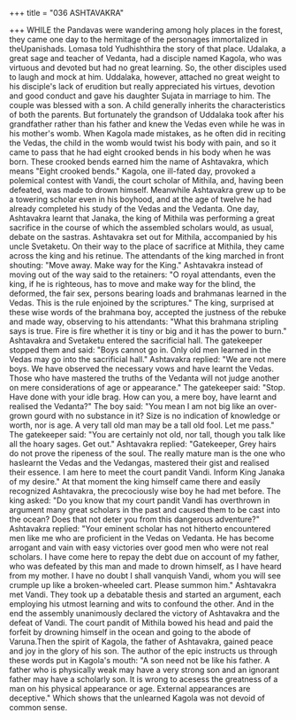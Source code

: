 +++
title = "036 ASHTAVAKRA"

+++
WHILE the Pandavas were wandering
among holy places in the forest, they
came one day to the hermitage of the
personages
immortalized
in
theUpanishads. Lomasa told Yudhishthira the
story of that place.
Udalaka, a great sage and teacher of
Vedanta, had a disciple named Kagola,
who was virtuous and devoted but had no
great learning. So, the other disciples used
to laugh and mock at him.
Uddalaka, however, attached no great
weight to his disciple's lack of erudition
but really appreciated his virtues, devotion
and good conduct and gave his daughter
Sujata in marriage to him.
The couple was blessed with a son. A
child generally inherits the characteristics
of both the parents. But fortunately the
grandson of Uddalaka took after his
grandfather rather than his father and
knew the Vedas even while he was in his
mother's womb.
When Kagola made mistakes, as he often
did in reciting the Vedas, the child in the
womb would twist his body with pain, and
so it came to pass that he had eight
crooked bends in his body when he was
born.
These crooked bends earned him the name
of Ashtavakra, which means "Eight
crooked bends." Kagola, one ill-fated day,
provoked a polemical contest with Vandi,
the court scholar of Mithila, and, having
been defeated, was made to drown
himself.
Meanwhile Ashtavakra grew up to be a
towering scholar even in his boyhood, and
at the age of twelve he had already
completed his study of the Vedas and the
Vedanta.
One day, Ashtavakra learnt that Janaka,
the king of Mithila was performing a great
sacrifice in the course of which the
assembled scholars would, as usual,
debate on the sastras.
Ashtavakra
set
out
for
Mithila,
accompanied by his uncle Svetaketu. On
their way to the place of sacrifice at
Mithila, they came across the king and his
retinue.
The attendants of the king marched in
front shouting: "Move away. Make way
for the King." Ashtavakra instead of
moving out of the way said to the
retainers:
"O royal attendants, even the king, if he is
righteous, has to move and make way for
the blind, the deformed, the fair sex,
persons bearing loads and brahmanas
learned in the Vedas. This is the rule
enjoined by the scriptures."
The king, surprised at these wise words of
the brahmana boy, accepted the justness
of the rebuke and made way, observing to
his attendants: "What this brahmana
stripling says is true. Fire is fire whether it
is tiny or big and it has the power to
burn."
Ashtavakra and Svetaketu entered the
sacrificial hall. The gatekeeper stopped
them and said: "Boys cannot go in. Only
old men learned in the Vedas may go into
the sacrificial hall."
Ashtavakra replied: "We are not mere
boys. We have observed the necessary
vows and have learnt the Vedas. Those
who have mastered the truths of the
Vedanta will not judge another on mere
considerations of age or appearance."
The gatekeeper said: "Stop. Have done
with your idle brag. How can you, a mere
boy, have learnt and realised the
Vedanta?"
The boy said: "You mean I am not big like
an over-grown gourd with no substance in
it? Size is no indication of knowledge or
worth, nor is age. A very tall old man may
be a tall old fool. Let me pass."
The gatekeeper said: "You are certainly
not old, nor tall, though you talk like all
the hoary sages. Get out."
Ashtavakra replied: "Gatekeeper, Grey
hairs do not prove the ripeness of the soul.
The really mature man is the one who haslearnt the Vedas and the Vedangas,
mastered their gist and realised their
essence. I am here to meet the court pandit
Vandi. Inform King Janaka of my desire."
At that moment the king himself came
there and easily recognized Ashtavakra,
the precociously wise boy he had met
before.
The king asked: "Do you know that my
court pandit Vandi has overthrown in
argument many great scholars in the past
and caused them to be cast into the ocean?
Does that not deter you from this
dangerous adventure?"
Ashtavakra
replied:
"Your
eminent
scholar has not hitherto encountered men
like me who are proficient in the Vedas on
Vedanta. He has become arrogant and
vain with easy victories over good men
who were not real scholars. I have come
here to repay the debt due on account of
my father, who was defeated by this man
and made to drown himself, as I have
heard from my mother. I have no doubt I
shall vanquish Vandi, whom you will see
crumple up like a broken-wheeled cart.
Please summon him."
Ashtavakra met Vandi. They took up a
debatable thesis and started an argument,
each employing his utmost learning and
wits to confound the other. And in the end
the assembly unanimously declared the
victory of Ashtavakra and the defeat of
Vandi.
The court pandit of Mithila bowed his
head and paid the forfeit by drowning
himself in the ocean and going to the
abode of Varuna.Then the spirit of
Kagola, the father of Ashtavakra, gained
peace and joy in the glory of his son.
The author of the epic instructs us through
these words put in Kagola's mouth: "A
son need not be like his father. A father
who is physically weak may have a very
strong son and an ignorant father may
have a scholarly son. It is wrong to
acesess the greatness of a man on his
physical appearance or age. External
appearances are deceptive." Which shows
that the unlearned Kagola was not devoid
of common sense.